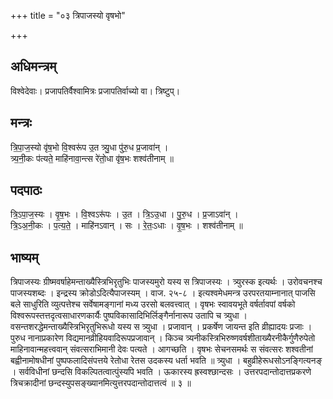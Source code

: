 +++
title = "०३ त्रिपाजस्यो वृषभो"

+++
## अधिमन्त्रम्
विश्वेदेवाः। प्रजापतिर्वैश्वामित्रः प्रजापतिर्वाच्यो वा। त्रिष्टुप्।

## मन्त्रः
त्रि॒पा॒ज॒स्यो वृ॑ष॒भो वि॒श्वरू॑प उ॒त त्र्यु॒धा पु॑रु॒ध प्र॒जावा॑न् ।  
त्र्य॒नी॒कः प॑त्यते॒ माहि॑नावा॒न्त्स रे॑तो॒धा वृ॑ष॒भः शश्व॑तीनाम् ॥

## पदपाठः
त्रि॒ऽपा॒ज॒स्यः । वृ॒ष॒भः । वि॒श्वऽरू॑पः । उ॒त । त्रि॒ऽउ॒धा । पु॒रु॒ध । प्र॒जाऽवा॑न् ।  
त्रि॒ऽअ॒नी॒कः । प॒त्य॒ते॒ । माहि॑नऽवान् । सः । रे॒तः॒ऽधाः । वृ॒ष॒भः । शश्व॑तीनाम् ॥

## भाष्यम्
त्रिपाजस्यः ग्रीष्मवर्षाहेमन्ताख्यैस्त्रिभिरृतुभिः पाजस्यमुरो यस्य स त्रिपाजस्यः । त्र्युरस्क इत्यर्थः । उरोवचनश्च पाजस्यशब्दः । इन्द्रस्य क्रोडोऽदित्यैपाजस्यम् । वाज. २५-८ । इत्यश्वमेधमन्त्र उरपरतयाम्नानात् पाजसि बले साधुरिति व्युत्पत्तेश्च सर्वेषामङ्गानां मध्य उरसो बलवत्त्वात् । वृषभः स्वावयभूते वर्षर्तावपां वर्षको विश्वरूपस्तत्तदृत्वसाधारणकार्यैः पुष्पविकासादिभिर्लिङ्गैर्नानारूप उतापि च त्र्युधा । वसन्तशरद्धेमन्ताख्यैस्त्रिभिरृतुभिरूधो यस्य स त्र्युधा । प्रजावान् । प्रकर्षेण जायन्त इति व्रीह्यादयः प्रजाः । पुरुध नानाप्रकारेण विद्यमानव्रीहियवादिरूपप्रजावान् । किञ्च त्र्यनीकस्त्रिभिरुष्णवर्षशीताख्यैरनीकैर्गुणैरुपेतो माहिनावान्महत्त्ववान् संवत्सराभिमानी देवः पत्यते । आगच्छति । वृषभः सेचनसमर्थः स संवत्सरः शश्वतीनां बह्वीनामोषधीनां पुष्पफलादिसंपत्तये रेतोधा रेतस उदकस्य धर्ता भवति ॥ त्र्युधा । बहुव्रीहेरूधसोऽनङ्गित्यनङ् । सर्वविधीनां छन्दसि विकल्पितत्वात्पुंस्यपि भवति । ऊकारस्य ह्रस्वश्छान्दसः । उत्तरपदान्तोदात्तप्रकरणे त्रिचक्रादीनां छन्दस्युपसङ्ख्यानमित्युत्तरपदान्तोदात्तत्वं ॥ ३ ॥